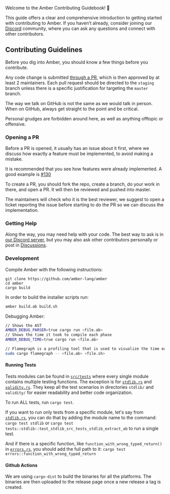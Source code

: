 Welcome to the Amber Contributing Guidebook! 👋

This guide offers a clear and comprehensive introduction to getting started with contributing to Amber. If you haven’t already, consider joining our [Discord](https://discord.com/invite/cjHjxbsDvZ) community, where you can ask any questions and connect with other contributors.

## Contributing Guidelines

Before you dig into Amber, you should know a few things before you contribute.

Any code change is submitted [through a PR](https://github.com/amber-lang/Amber/pulls), which is then approved by at least 2 maintainers. Each pull request should be directed to the `staging` branch unless there is a specific justification for targeting the `master` branch.

The way we talk on GitHub is not the same as we would talk in person. When on GitHub, always get straight to the point and be critical.

Personal grudges are forbidden around here, as well as anything offtopic or offensive.

### Opening a PR

Before a PR is opened, it usually has an issue about it first, where we discuss how exactly a feature must be implemented, to avoid making a mistake.

It is recommended that you see how features were already implemented. A good example is [#130](https://github.com/amber-lang/Amber/issues/130)

To create a PR, you should fork the repo, create a branch, do your work in there, and open a PR. It will then be reviewed and pushed into master.

The maintainers will check who it is the best reviewer, we suggest to open a ticket reporting the issue before starting to do the PR so we can discuss the implementation.

### Getting Help

Along the way, you may need help with your code. The best way to ask is in [our Discord server](https://discord.com/invite/cjHjxbsDvZ), but you may also ask other contributors personally or post in [Discussions](https://github.com/amber-lang/Amber/discussions).

### Development

Compile Amber with the following instructions:

```
git clone https://github.com/amber-lang/amber
cd amber
cargo build
```

In order to build the installer scripts run:

```bash
amber build.ab build.sh
```

Debugging Amber:
```bash
// Shows the AST
AMBER_DEBUG_PARSER=true cargo run <file.ab>
// Shows the time it took to compile each phase
AMBER_DEBUG_TIME=true cargo run <file.ab>

// Flamegraph is a profiling tool that is used to visualize the time each function took to execute
sudo cargo flamegraph -- <file.ab> <file.sh>
```

#### Running Tests

Tests modules can be found in [`src/tests`](https://github.com/amber-lang/amber/tree/master/src/tests) where every single module contains multiple testing functions. The exception is for [`stdlib.rs`](https://github.com/amber-lang/amber/blob/master/src/tests/stdlib.rs) and [`validity.rs`](https://github.com/amber-lang/amber/blob/master/src/tests/validity.rs). They keep all the test scenarios in directories `stdlib/` and `validity/` for easier readability and better code organization.

To run ALL tests, run `cargo test`.

If you want to run only tests from a specific module, let's say from [`stdlib.rs`](https://github.com/amber-lang/amber/blob/master/src/tests/stdlib.rs), you can do that by adding the module name to the command: `cargo test stdlib` or `cargo test tests::stdlib::test_stdlib_src_tests_stdlib_extract_ab` to run a single test.

And if there is a specific function, like `function_with_wrong_typed_return()` in [`errors.rs`](https://github.com/amber-lang/amber/blob/master/src/tests/errors.rs), you should add the full path to it: `cargo test errors::function_with_wrong_typed_return`

#### Github Actions

We are using `cargo-dist` to build the binaries for all the platforms. The binaries are then uploaded to the release page once a new release a tag is created.
